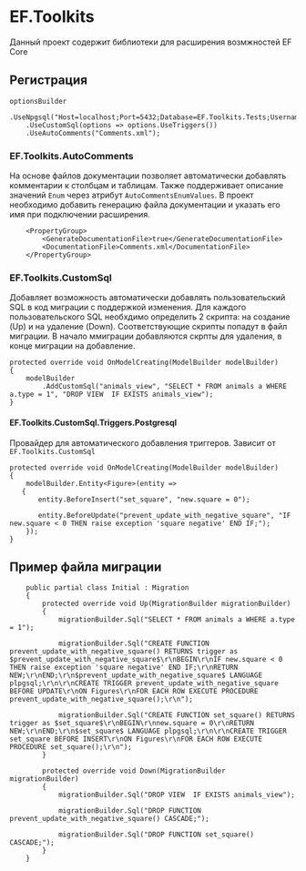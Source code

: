 # EF.Toolkits

Данный проект содержит библиотеки для расширения возмжностей EF Core

## Регистрация
```
optionsBuilder
    .UseNpgsql("Host=localhost;Port=5432;Database=EF.Toolkits.Tests;Username=postgres;Password=****")
    .UseCustomSql(options => options.UseTriggers())
    .UseAutoComments("Comments.xml");
```

### EF.Toolkits.AutoComments
На основе файлов документации позволяет автоматически добавлять комментарии к столбцам и таблицам. Также поддерживает описание значений ```Enum``` через атрибут ```AutoCommentsEnumValues```. В проект необходимо добавить генерацию файла документации и указать его имя при подключении расширения.
```
    <PropertyGroup>
        <GenerateDocumentationFile>true</GenerateDocumentationFile>
        <DocumentationFile>Comments.xml</DocumentationFile>
    </PropertyGroup>
```

### EF.Toolkits.CustomSql
Добавляет возможность автоматически добавлять пользовательский SQL в код миграции с поддержкой изменения. Для каждого пользовательского SQL необхдимо определить 2 скрипта: на создание (Up) и на удаление (Down). Соответствующие скрипты попадут в файл миграции. В начало ммиграции добавляются скрпты для удаления, в конце миграции на добавление.
```
protected override void OnModelCreating(ModelBuilder modelBuilder)
{
    modelBuilder
        .AddCustomSql("animals_view", "SELECT * FROM animals a WHERE a.type = 1", "DROP VIEW  IF EXISTS animals_view");
}
```

#### EF.Toolkits.CustomSql.Triggers.Postgresql
Провайдер для автоматического добавления триггеров. Зависит от ```EF.Toolkits.CustomSql```

```
protected override void OnModelCreating(ModelBuilder modelBuilder)
{
    modelBuilder.Entity<Figure>(entity =>
   {
       entity.BeforeInsert("set_square", "new.square = 0");

       entity.BeforeUpdate("prevent_update_with_negative_square", "IF new.square < 0 THEN raise exception 'square negative' END IF;");
    });
}
```

## Пример файла миграции
```
    public partial class Initial : Migration
    {
        protected override void Up(MigrationBuilder migrationBuilder)
        {
            migrationBuilder.Sql("SELECT * FROM animals a WHERE a.type = 1");

            migrationBuilder.Sql("CREATE FUNCTION prevent_update_with_negative_square() RETURNS trigger as $prevent_update_with_negative_square$\r\nBEGIN\r\nIF new.square < 0 THEN raise exception 'square negative' END IF;\r\nRETURN NEW;\r\nEND;\r\n$prevent_update_with_negative_square$ LANGUAGE plpgsql;\r\n\r\nCREATE TRIGGER prevent_update_with_negative_square BEFORE UPDATE\r\nON Figures\r\nFOR EACH ROW EXECUTE PROCEDURE prevent_update_with_negative_square();\r\n");

            migrationBuilder.Sql("CREATE FUNCTION set_square() RETURNS trigger as $set_square$\r\nBEGIN\r\nnew.square = 0\r\nRETURN NEW;\r\nEND;\r\n$set_square$ LANGUAGE plpgsql;\r\n\r\nCREATE TRIGGER set_square BEFORE INSERT\r\nON Figures\r\nFOR EACH ROW EXECUTE PROCEDURE set_square();\r\n");
        }

        protected override void Down(MigrationBuilder migrationBuilder)
        {
            migrationBuilder.Sql("DROP VIEW  IF EXISTS animals_view");

            migrationBuilder.Sql("DROP FUNCTION prevent_update_with_negative_square() CASCADE;");

            migrationBuilder.Sql("DROP FUNCTION set_square() CASCADE;");
        }
    }
```

